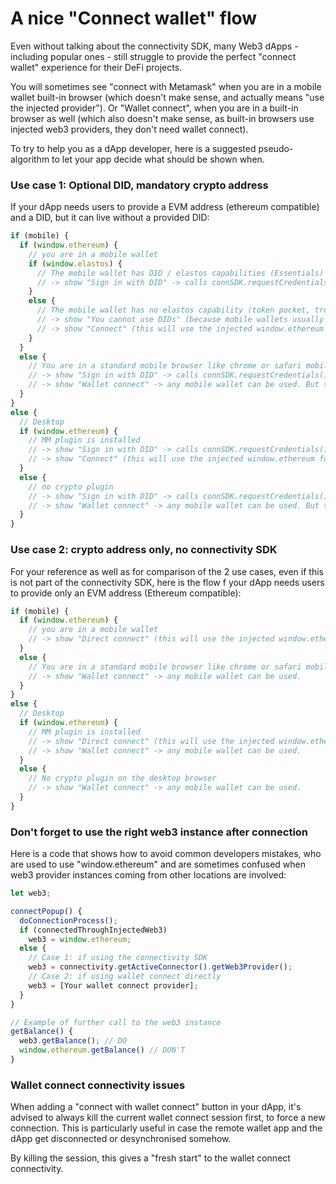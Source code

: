# A nice "Connect wallet" flow

Even without talking about the connectivity SDK, many Web3 dApps - including popular ones - still struggle to provide the perfect "connect wallet" experience for their DeFi projects.

You will sometimes see "connect with Metamask" when you are in a mobile wallet built-in browser (which doesn't make sense, and actually means "use the injected provider"). Or "Wallet connect", when you are in a built-in browser as well (which also doesn't make sense, as built-in browsers use injected web3 providers, they don't need wallet connect).

To try to help you as a dApp developer, here is a suggested pseudo-algorithm to let your app decide what should be shown when.

### Use case 1: Optional DID, mandatory crypto address

If your dApp needs users to provide a EVM address (ethereum compatible) and a DID, but it can live without a provided DID:

```typescript
if (mobile) {
  if (window.ethereum) {
    // you are in a mobile wallet
    if (window.elastos) {
      // The mobile wallet has DID / elastos capabilities (Essentials)
      // -> show "Sign in with DID" -> calls connSDK.requestCredentials() -> after connection, use connectivity.getActiveConnector().getWeb3Provider() to access ethereum commands
    }
    else {
      // The mobile wallet has no elastos capability (token pocket, trust wallet, MM mobile)
      // -> show "You cannot use DIDs" (because mobile wallets usually intercept the wallet connect requests and keep them for themselves)
      // -> show "Connect" (this will use the injected window.ethereum for ethereum transactions)
    }
  }
  else {
    // You are in a standard mobile browser like chrome or safari mobile
    // -> show "Sign in with DID" -> calls connSDK.requestCredentials() -> the conn sdk will use wallet connect and sign in with DID -> after connection, use connectivity.getActiveConnector().getWeb3Provider() to access ethereum commands
    // -> show "Wallet connect" -> any mobile wallet can be used. But this will bind the eth address only, not the DID
  }
}
else {
  // Desktop
  if (window.ethereum) {
    // MM plugin is installed
    // -> show "Sign in with DID" -> calls connSDK.requestCredentials() -> the conn sdk will use wallet connect and sign in with DID -> after connection, use connectivity.getActiveConnector().getWeb3Provider() to access ethereum commands
    // -> show "Connect" (this will use the injected window.ethereum for ethereum transactions)
  }
  else {
    // no crypto plugin
    // -> show "Sign in with DID" -> calls connSDK.requestCredentials() -> the conn sdk will use wallet connect and sign in with DID -> after connection, use connectivity.getActiveConnector().getWeb3Provider() to access ethereum commands
    // -> show "Wallet connect" -> any mobile wallet can be used. But this will bind the eth address only, not the DID
  }
}
```

### Use case 2: crypto address only, no connectivity SDK

For your reference as well as for comparison of the 2 use cases, even if this is not part of the connectivity SDK, here is the flow f your dApp needs users to provide only an EVM address (Ethereum compatible):

```typescript
if (mobile) {
  if (window.ethereum) {
    // you are in a mobile wallet
    // -> show "Direct connect" (this will use the injected window.ethereum for ethereum transactions)
  }
  else {
    // You are in a standard mobile browser like chrome or safari mobile
    // -> show "Wallet connect" -> any mobile wallet can be used.
  }
}
else {
  // Desktop
  if (window.ethereum) {
    // MM plugin is installed
    // -> show "Direct connect" (this will use the injected window.ethereum for ethereum transactions)
    // -> show "Wallet connect" -> any mobile wallet can be used.
  }
  else {
    // No crypto plugin on the desktop browser
    // -> show "Wallet connect" -> any mobile wallet can be used.
  }
}
```

### Don't forget to use the right web3 instance after connection

Here is a code that shows how to avoid common developers mistakes, who are used to use "window.ethereum" and are sometimes confused when web3 provider instances coming from other locations are involved:

```typescript
let web3;

connectPopup() {
  doConnectionProcess();
  if (connectedThroughInjectedWeb3)
    web3 = window.ethereum;
  else {
    // Case 1: if using the connectivity SDK
    web3 = connectivity.getActiveConnector().getWeb3Provider();
    // Case 2: if using wallet connect directly
    web3 = [Your wallet connect provider];
  }
}

// Example of further call to the web3 instance
getBalance() {
  web3.getBalance(); // DO
  window.ethereum.getBalance() // DON'T
}
```

### Wallet connect connectivity issues

When adding a "connect with wallet connect" button in your dApp, it's advised to always kill the current wallet connect session first, to force a new connection. This is particularly useful in case the remote wallet app and the dApp get disconnected or desynchronised somehow.&#x20;

By killing the session, this gives a "fresh start" to the wallet connect connectivity.
